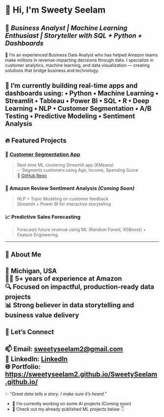 # 👋 Hi, I'm Sweety Seelam

🎯 *Business Analyst | Machine Learning Enthusiast | Storyteller with SQL + Python + Dashboards*
---
🚀 I’m an experienced Business Data Analyst who has helped Amazon teams make millions in revenue-impacting decisions through data. I specialize in customer analytics, machine learning, and data visualization — creating solutions that bridge business and technology.

🌟 I’m currently building real-time apps and dashboards using:
 • Python • Machine Learning • Streamlit • Tableau • Power BI • SQL • R • Deep Learning • NLP
 • Customer Segmentation • A/B Testing • Predictive Modeling • Sentiment Analysis
---
## 🔥 Featured Projects

### 🎯 [Customer Segmentation App](https://customer-segmentation-ml.streamlit.app/)
> Real-time ML clustering Streamlit app (KMeans)  
> ✅ Segments customers using Age, Income, Spending Score  
> 📁 [GitHub Repo](https://github.com/SweetySeelam2/customer-segmentation-ML)

### 💬 Amazon Review Sentiment Analysis *(Coming Soon)*
> NLP + Topic Modeling on customer feedback  
> Streamlit + Power BI for interactive storytelling

### 📈 Predictive Sales Forecasting
> Forecasts future revenue using ML (Random Forest, XGBoost) + Feature Engineering
---
## 💼 About Me

📍 Michigan, USA  
👩‍💻 5+ years of experience at Amazon  
🔍 Focused on impactful, production-ready data projects  
📊 Strong believer in data storytelling and business value delivery
---
## 🤝 Let’s Connect

📫 Email: sweetyseelam2@gmail.com  
🔗 LinkedIn: [LinkedIn](https://www.linkedin.com/in/sweetyrao670/)  
🌐 Portfolio: https://sweetyseelam2.github.io/SweetySeelam.github.io/
---
✨ *“Great data tells a story. I make sure it’s heard.”*

- 🔭 I’m currently working on some AI projects *(Coming soon)*
- 📂 Check out my already published ML projects below 👇
